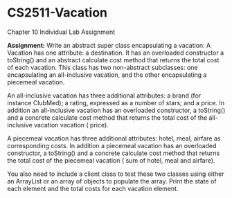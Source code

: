 # CS2511-Vacation
Chapter 10 Individual Lab Assignment

**Assignment:** Write an abstract super class encapsulating a vacation: A Vacation has one attribute: a destination. It has an overloaded constructor a toString() and an abstract calculate cost method that returns the total cost of each vacation. This class has two non-abstract subclasses: one encapsulating an all-inclusive vacation, and the other encapsulating a piecemeal vacation. 

An all-inclusive vacation has three additional attributes: a brand (for instance ClubMed); a rating, expressed as a number of stars; and a price. In addition an all-inclusive vacation has an overloaded constructor, a toString() and a concrete calculate cost method that returns the total cost of the all-inclusive vacation vacation ( price). 

A piecemeal vacation has three additional attributes: hotel, meal, airfare as corresponding costs. In addition a piecemeal vacation has an overloaded constructor, a toString() and a concrete calculate cost method that returns the total cost of the piecemeal vacation ( sum of hotel, meal and airfare). 

You also need to include a client class to test these two classes using either an ArrayList or an array of objects to populate the array. Print the state of each element and the total costs for each vacation element. 
